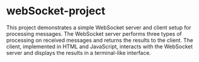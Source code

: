 # webSocket-project
This project demonstrates a simple WebSocket server and client setup for processing messages. The WebSocket server performs three types of processing on received messages and returns the results to the client. The client, implemented in HTML and JavaScript, interacts with the WebSocket server and displays the results in a terminal-like interface.
